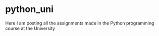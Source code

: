 # python_uni

Here I am posting all the assignments made in the Python programming course at the University
